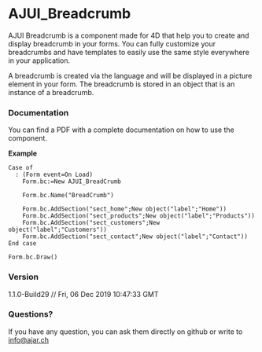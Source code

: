 # AJUI_Breadcrumb

AJUI Breadcrumb is a component made for 4D that help you to create and display breadcrumb in your forms. You can fully customize your breadcrumbs and have templates to easily use the same style everywhere in your application.

A breadcrumb is created via the language and will be displayed in a picture element in your form. The breadcrumb is stored in an object that is an instance of a breadcrumb.

### Documentation

You can find a PDF with a complete documentation on how to use the component.

**Example**

    Case of
      : (Form event=On Load)
        Form.bc:=New AJUI_BreadCrumb

        Form.bc.Name("BreadCrumb")

        Form.bc.AddSection("sect_home";New object("label";"Home"))
        Form.bc.AddSection("sect_products";New object("label";"Products"))
        Form.bc.AddSection("sect_customers";New object("label";"Customers"))
        Form.bc.AddSection("sect_contact";New object("label";"Contact"))
    End case

    Form.bc.Draw()

### Version

1.1.0-Build29 // Fri, 06 Dec 2019 10:47:33 GMT

### Questions?

If you have any question, you can ask them directly on github or write to info@ajar.ch
